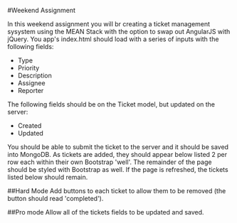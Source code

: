 #Weekend Assignment

In this weekend assignment you will br creating a ticket management sysystem using the MEAN Stack with the option to swap out AngularJS with jQuery. You app's index.html should load with a series of inputs with the following fields:

* Type
* Priority
* Description
* Assignee
* Reporter

The following fields should be on the Ticket model, but updated on the server:
* Created
* Updated

You should be able to submit the ticket to the server and it should be saved into MongoDB. As tickets are added, they should appear below listed 2 per row each within their own Bootstrap 'well'. The remainder of the page should be styled with Bootstrap as well. If the page is refreshed, the tickets listed below should remain.   


##Hard Mode
Add buttons to each ticket to allow them to be removed (the button should read 'completed'). 

##Pro mode
Allow all of the tickets fields to be updated and saved. 

